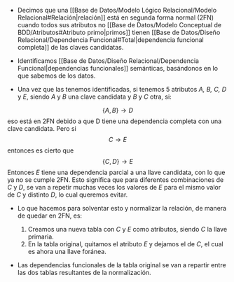 - Decimos que una [[Base de Datos/Modelo Lógico Relacional/Modelo Relacional#Relación|relación]] está en segunda forma normal (2FN) cuando todos sus atributos no [[Base de Datos/Modelo Conceptual de BDD/Atributos#Atributo primo|primos]] tienen [[Base de Datos/Diseño Relacional/Dependencia Funcional#Total|dependencia funcional completa]] de las claves candidatas.

- Identificamos [[Base de Datos/Diseño Relacional/Dependencia Funcional|dependencias funcionales]] semánticas, basándonos en lo que sabemos de los datos.
- Una vez que las tenemos identificadas, si tenemos 5 atributos *A, B, C, D* y *E*, siendo *A* y *B* una clave candidata y *B* y *C* otra, si:

$$\{A, B\} \to D$$
	eso está en 2FN debido a que D tiene una dependencia completa con una clave candidata.
	Pero si
$$C \to E$$
	entonces es cierto que
	$$\{C, D\} \to E$$
	Entonces *E* tiene una dependencia parcial a una llave candidata, con lo que ya no se cumple 2FN.
	Esto significa que para diferentes combinaciones de *C* y *D*, se van a repetir muchas veces los valores de *E* para el mismo valor de *C* y distinto *D*, lo cual queremos evitar.
- Lo que hacemos para solventar esto y normalizar la relación, de manera de quedar en 2FN, es:
	1. Creamos una nueva tabla con *C* y *E* como atributos, siendo *C* la llave primaria.
	2. En la tabla original, quitamos el atributo *E* y dejamos el de *C*, el cual es ahora una llave foránea.

- Las dependencias funcionales de la tabla original se van a repartir entre las dos tablas resultantes de la normalización.